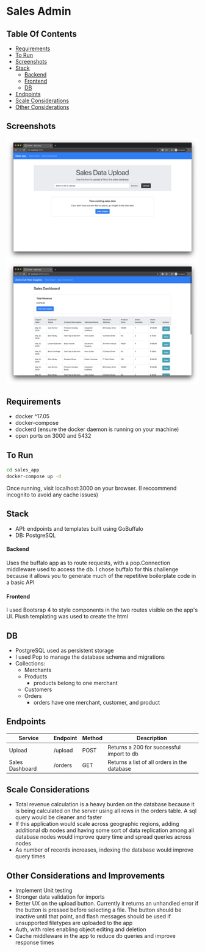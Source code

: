 # Sales Admin

## Table Of Contents
- [Requirements](#requirements)
- [To Run](#to-run)
- [Screenshots](#screenshots)
- [Stack](#stack)
    - [Backend](#backend)
    - [Frontend](#frontend)
    - [DB](#db)
- [Endpoints](#endpoints)
- [Scale Considerations](#scale-considerations)
- [Other Considerations](#other-considerations-and-improvements)

## Screenshots

![Sales App Home](home.png)
![Sales App Dashboard](dashboard.png)

## Requirements
- docker ^17.05
- docker-compose
- dockerd (ensure the docker daemon is running on your machine)
- open ports on 3000 and 5432

## To Run
```bash
cd sales_app
docker-compose up -d
```
Once running, visit localhost:3000 on your browser. (I reccommend incognito to
avoid any cache issues)

## Stack
- API: endpoints and templates built using GoBuffalo
- DB: PostgreSQL

#### Backend
Uses the buffalo app as to route requests, with a pop.Connection middleware
used to access the db. I chose buffalo for this challenge because it allows you
to generate much of the repetitive boilerplate code in a basic API

#### Frontend
I used Bootsrap 4 to style components in the two routes visible on the app's UI. Plush templating was used to create the html

## DB
- PostgreSQL used as persistent storage
- I used Pop to manage the database schema and migrations
- Collections:
    - Merchants
    - Products
        - products belong to one merchant
    - Customers
    - Orders
        - orders have one merchant, customer, and product

## Endpoints
| Service         | Endpoint | Method | Description                                  |
|-----------------|----------|--------|----------------------------------------------|
| Upload          | /upload  | POST   | Returns a 200 for successful import to db    |
| Sales Dashboard | /orders  | GET    | Returns a list of all orders in the database |


## Scale Considerations
- Total revenue calculation is a heavy burden on the database because it is
  being calculated on the server using all rows in the orders table. A sql
  query would be cleaner and faster
- If this application would scale across geographic regions, adding additional
  db nodes and having some sort of data replication among all database nodes
  would improve query time and spread queries across nodes
- As number of records increases, indexing the database would improve query
  times

## Other Considerations and Improvements
- Implement Unit testing
- Stronger data validation for imports
- Better UX on the upload button. Currently it returns an unhandled error if
  the button is pressed before selecting a file. The button should be inactive
  until that point, and flash messages should be used if unsupported filetypes
  are uploaded to the app
- Auth, with roles enabling object editing and deletion 
- Cache middleware in the app to reduce db queries and improve response times
